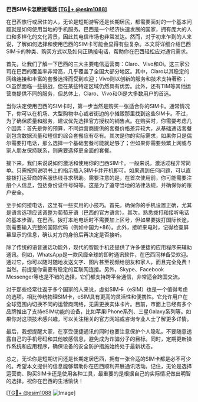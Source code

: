**巴西SIM卡怎麽接電話 [[TG💪+ @esim1088](https://t.me/s/esim1088)]**

在巴西旅行或居住的人，无论是短期游客还是长期居民，都需要面对的一个基本问题就是如何使用当地的手机服务。巴西是一个经济快速发展的国家，拥有庞大的人口和多样化的文化背景，因此其电信市场也非常发达。然而，对于初来乍到的人来说，了解如何选择和使用巴西的SIM卡可能会显得有些复杂。本文将详细介绍巴西SIM卡的种类、购买方式以及如何正确接电话，帮助你在巴西轻松应对通讯需求。

首先，让我们了解一下巴西的三大主要电信运营商：Claro、Vivo和Oi。这三家公司在巴西的覆盖率非常高，几乎覆盖了全国大部分地区。其中，Claro以其稳定的网络连接和丰富的套餐选择而受到欢迎；Vivo则以创新的服务和技术支持著称；Oi虽然面临一些挑战，但在某些特定区域仍然具有优势。此外，还有TIM等其他运营商提供不同的服务，但总体上，Claro、Vivo和Oi是大多数用户的首选。

当你决定使用巴西的SIM卡时，第一步当然是购买一张适合你的SIM卡。通常情况下，你可以在机场、大型购物中心或者街边的小摊贩那里找到这些SIM卡。不过，为了确保质量和服务，建议优先选择官方授权的销售点。在购买时，你需要考虑几个因素：首先是你的预算，不同运营商提供的套餐价格差异较大，从基础通话套餐到包含数据流量和短信的综合套餐应有尽有。其次是你的实际需求，如果你只是偶尔需要打电话，那么选择一个基础套餐可能就足够了；但如果你需要频繁上网或与家人朋友保持联系，则需要选择更全面的套餐。

接下来，我们来说说如何激活和使用你的巴西SIM卡。一般来说，激活过程非常简单。只需按照说明书上的指示插入SIM卡并开机即可。如果遇到任何问题，可以直接拨打运营商的客服热线寻求帮助。需要注意的是，在首次使用前，你可能需要注册个人信息，包括身份证件号码等。这是为了遵守当地的法律法规，并确保你的账户安全。

至于如何接电话，这里有一些实用的小技巧。首先，确保你的手机设置正确，尤其是语言选项应该调整为葡萄牙语（巴西的官方语言）。其次，熟悉拨打和接听电话的基本步骤。在巴西，拨打本地电话时不需要加上区号，但如果要拨打国际长途，则需要输入完整的国际代码（例如中国为+86）。此外，接听来电时，记得检查屏幕显示的信息，确认对方的身份后再决定是否接听。

除了传统的语音通话功能外，现代的智能手机还提供了许多便捷的应用程序来辅助通讯。例如，WhatsApp是一款风靡全球的即时通讯软件，在巴西同样备受欢迎。通过它，你可以随时随地发送文字、图片甚至视频给朋友和家人，而且完全免费！当然，前提是你需要有稳定的互联网连接。另外，Skype、Facebook Messenger等也是不错的选择，它们都支持跨平台通信，非常适合跨国交流。

对于那些经常往返于多个国家的人来说，虚拟SIM卡（eSIM）也是一个值得考虑的选项。相比传统物理SIM卡，eSIM具有更高的灵活性和便携性。它允许用户在全球范围内切换不同的运营商网络，无需更换实体卡片。目前，市面上已经有多个品牌推出了支持eSIM功能的设备，比如苹果iPhone系列、三星Galaxy系列等。如果你对这项技术感兴趣，可以关注相关的官方网站或咨询专业人士了解更多详情。

最后，我想提醒大家，在享受便捷通讯的同时也要注意保护个人隐私。不要随意透露自己的手机号码和其他敏感信息，避免成为诈骗分子的目标。同时，定期更新操作系统和应用程序，确保设备的安全防护措施始终处于最新状态。

总之，无论你是短期访问还是长期定居巴西，拥有一张合适的SIM卡都是必不可少的。希望本文提供的信息能够帮助你在巴西顺利开展通讯活动。记住，无论是选择运营商、购买SIM卡还是使用各种工具，最重要的是根据自己的实际情况做出明智的选择。祝你在巴西的生活愉快！

[[TG💪+ @esim1088](https://t.me/s/esim1088) ![Image](https://i.postimg.cc/4NQfJmqS/Snipaste-2025-05-13-00-14-12.png)]